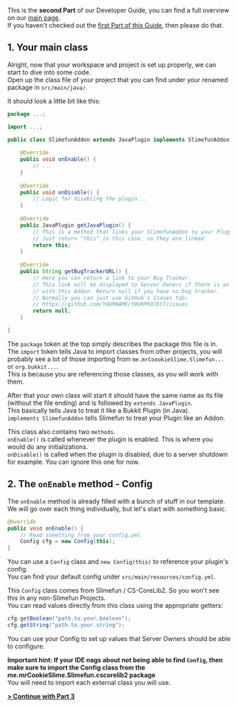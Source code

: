 This is the **second Part** of our Developer Guide, you can find a full overview on our [main page](https://github.com/TheBusyBiscuit/Slimefun4/wiki/Developer-Guide).<br>
If you haven't checked out the [first Part of this Guide](https://github.com/TheBusyBiscuit/Slimefun4/wiki/Developer-Guide-(1-Project-Setup)), then please do that.

## 1. Your main class
Alright, now that your workspace and project is set up properly, we can start to dive into some code.<br>
Open up the class file of your project that you can find under your renamed package in `src/main/java/`.

It should look a little bit like this:

```java
package ...;

import ...;

public class SlimefunAddon extends JavaPlugin implements SlimefunAddon {
	
	@Override
	public void onEnable() {
		// ...
	}
	
	@Override
	public void onDisable() {
		// Logic for disabling the plugin...
	}
	
	@Override
	public JavaPlugin getJavaPlugin() {
		// This is a method that links your SlimefunAddon to your Plugin.
		// Just return "this" in this case, so they are linked
		return this;
	}
	
	@Override
	public String getBugTrackerURL() {
		// Here you can return a link to your Bug Tracker.
		// This link will be displayed to Server Owners if there is an issue
		// with this Addon. Return null if you have no bug tracker.
		// Normally you can just use GitHub's Issues tab:
		// https://github.com/YOURNAME/YOURPROJECT/issues
		return null;
	}

}
```

The `package` token at the top simply describes the package this file is in.<br>
The `import` token tells Java to import classes from other projects, you will probably see a lot of those importing from `me.mrCoookieSlime.Slimefun...` or `org.bukkit...`.<br>
This is because you are referencing those classes, as you will work with them.

After that your own class will start it should have the same name as its file (without the file ending) and is followed by `extends JavaPlugin`.<br>
This basically tells Java to treat it like a Bukkit Plugin (in Java).<br>
`implements SlimefunAddon` tells Slimefun to treat your Plugin like an Addon.

This class also contains two `methods`.<br>
`onEnable()` is called whenever the plugin is enabled. This is where you would do any initializations.<br>
`onDisable()` is called when the plugin is disabled, due to a server shutdown for example. You can ignore this one for now.

## 2. The `onEnable` method - Config
The `onEnable` method is already filled with a bunch of stuff in our template.<br>
We will go over each thing individually, but let's start with something basic.

```java
@Override
public void onEnable() {
    // Read something from your config.yml
    Config cfg = new Config(this);
}
```

You can use a `Config` class and `new Config(this)` to reference your plugin's config.<br>
You can find your default config under `src/main/resources/config.yml`.

This `Config` class comes from Slimefun / CS-CoreLib2. So you won't see this in any non-Slimefun Projects.<br>
You can read values directly from this class using the appropriate getters:
```java
cfg.getBoolean("path.to.your.boolean");
cfg.getString("path.to.your.string");
```

You can use your Config to set up values that Server Owners should be able to configure.

**Important hint: If your IDE nags about not being able to find `Config`, then make sure to import the Config class from the me.mrCookieSlime.Slimefun.cscorelib2 package**<br>
You will need to import each external class you will use.

[**> Continue with Part 3**](https://github.com/TheBusyBiscuit/Slimefun4/wiki/Developer-Guide-(3-Your-first-Item))
